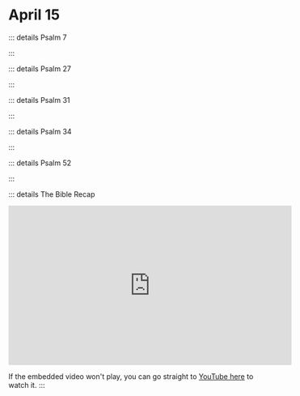 # April 15

::: details Psalm 7
<!--@include: @/bible/translations/bsb/19_psa/007.md-->
:::

::: details Psalm 27
<!--@include: @/bible/translations/bsb/19_psa/027.md-->
:::

::: details Psalm 31
<!--@include: @/bible/translations/bsb/19_psa/031.md-->
:::

::: details Psalm 34
<!--@include: @/bible/translations/bsb/19_psa/034.md-->
:::

::: details Psalm 52
<!--@include: @/bible/translations/bsb/19_psa/052.md-->
:::

::: details The Bible Recap
<iframe width="560" height="315" src="https://www.youtube.com/embed/cc6l_7Ti9c0" title="YouTube video player" frameborder="0" allow="accelerometer; autoplay; clipboard-write; encrypted-media; gyroscope; picture-in-picture; web-share" referrerpolicy="strict-origin-when-cross-origin" allowfullscreen></iframe>

If the embedded video won't play, you can go straight to [YouTube here](https://youtu.be/cc6l_7Ti9c0) to watch it.
:::